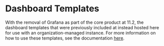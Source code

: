 # Dashboard Templates

With the removal of Grafana as part of the core product at 11.2, the dashboard templates that were previously included at instead hosted here for use with an organization-managed instance. For more information on how to use these templates, see the documentation [here](link).

